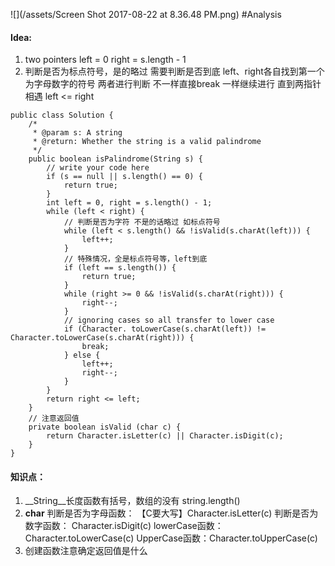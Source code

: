 ![](/assets/Screen Shot 2017-08-22 at 8.36.48 PM.png)
#Analysis
#### Idea:
1. two pointers left = 0 right = s.length - 1 
2. 判断是否为标点符号，是的略过 需要判断是否到底 left、right各自找到第一个为字母数字的符号 两者进行判断 不一样直接break 一样继续进行  直到两指针相遇 left <= right


```
public class Solution {
    /*
     * @param s: A string
     * @return: Whether the string is a valid palindrome
     */
    public boolean isPalindrome(String s) {
        // write your code here
        if (s == null || s.length() == 0) {
            return true;
        }
        int left = 0, right = s.length() - 1;
        while (left < right) {
            // 判断是否为字符 不是的话略过 如标点符号 
            while (left < s.length() && !isValid(s.charAt(left))) {
                left++;
            }
            // 特殊情况，全是标点符号等，left到底
            if (left == s.length()) {
                return true;
            }
            while (right >= 0 && !isValid(s.charAt(right))) {
                right--;
            }
            // ignoring cases so all transfer to lower case
            if (Character. toLowerCase(s.charAt(left)) != Character.toLowerCase(s.charAt(right))) {
                break;
            } else {
                left++;
                right--;
            }
        }
        return right <= left; 
    }
    // 注意返回值
    private boolean isValid (char c) {
        return Character.isLetter(c) || Character.isDigit(c);
    }
}
```
#### 知识点：
1. __String__长度函数有括号，数组的没有 string.length()
2. __char__ 判断是否为字母函数： 【C要大写】Character.isLetter(c)  判断是否为数字函数： Character.isDigit(c)  lowerCase函数：Character.toLowerCase(c)  UpperCase函数：Character.toUpperCase(c)
3. 创建函数注意确定返回值是什么



